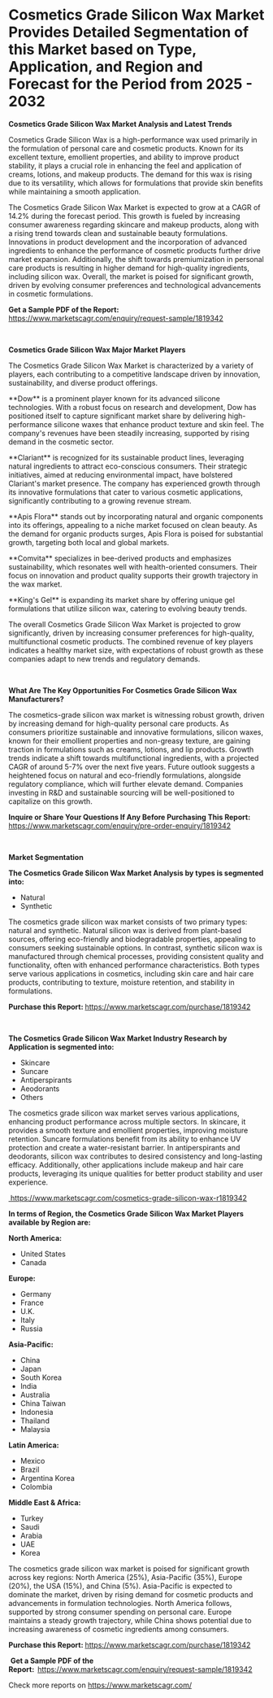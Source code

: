 <p><h1>Cosmetics Grade Silicon Wax Market Provides Detailed Segmentation of this Market based on Type, Application, and Region and Forecast for the Period from 2025 - 2032</h1></p><p><strong>Cosmetics Grade Silicon Wax Market Analysis and Latest Trends</strong></p>
<p><p>Cosmetics Grade Silicon Wax is a high-performance wax used primarily in the formulation of personal care and cosmetic products. Known for its excellent texture, emollient properties, and ability to improve product stability, it plays a crucial role in enhancing the feel and application of creams, lotions, and makeup products. The demand for this wax is rising due to its versatility, which allows for formulations that provide skin benefits while maintaining a smooth application.</p><p>The Cosmetics Grade Silicon Wax Market is expected to grow at a CAGR of 14.2% during the forecast period. This growth is fueled by increasing consumer awareness regarding skincare and makeup products, along with a rising trend towards clean and sustainable beauty formulations. Innovations in product development and the incorporation of advanced ingredients to enhance the performance of cosmetic products further drive market expansion. Additionally, the shift towards premiumization in personal care products is resulting in higher demand for high-quality ingredients, including silicon wax. Overall, the market is poised for significant growth, driven by evolving consumer preferences and technological advancements in cosmetic formulations.</p></p>
<p><strong>Get a Sample PDF of the Report:&nbsp;</strong> <a href="https://www.marketscagr.com/enquiry/request-sample/1819342?utm_campaign=1999&utm_medium=2&utm_source=Github&utm_content=ia&utm_term=02022025&utm_id=cosmetics-grade-silicon-wax">https://www.marketscagr.com/enquiry/request-sample/1819342</a></p>
<p>&nbsp;</p>
<p><strong>Cosmetics Grade Silicon Wax Major Market Players</strong></p>
<p><p>The Cosmetics Grade Silicon Wax Market is characterized by a variety of players, each contributing to a competitive landscape driven by innovation, sustainability, and diverse product offerings.</p><p>**Dow** is a prominent player known for its advanced silicone technologies. With a robust focus on research and development, Dow has positioned itself to capture significant market share by delivering high-performance silicone waxes that enhance product texture and skin feel. The company's revenues have been steadily increasing, supported by rising demand in the cosmetic sector.</p><p>**Clariant** is recognized for its sustainable product lines, leveraging natural ingredients to attract eco-conscious consumers. Their strategic initiatives, aimed at reducing environmental impact, have bolstered Clariant's market presence. The company has experienced growth through its innovative formulations that cater to various cosmetic applications, significantly contributing to a growing revenue stream.</p><p>**Apis Flora** stands out by incorporating natural and organic components into its offerings, appealing to a niche market focused on clean beauty. As the demand for organic products surges, Apis Flora is poised for substantial growth, targeting both local and global markets.</p><p>**Comvita** specializes in bee-derived products and emphasizes sustainability, which resonates well with health-oriented consumers. Their focus on innovation and product quality supports their growth trajectory in the wax market.</p><p>**King's Gel** is expanding its market share by offering unique gel formulations that utilize silicon wax, catering to evolving beauty trends. </p><p>The overall Cosmetics Grade Silicon Wax Market is projected to grow significantly, driven by increasing consumer preferences for high-quality, multifunctional cosmetic products. The combined revenue of key players indicates a healthy market size, with expectations of robust growth as these companies adapt to new trends and regulatory demands.</p></p>
<p>&nbsp;</p>
<p><strong>What Are The Key Opportunities For Cosmetics Grade Silicon Wax Manufacturers?</strong></p>
<p><p>The cosmetics-grade silicon wax market is witnessing robust growth, driven by increasing demand for high-quality personal care products. As consumers prioritize sustainable and innovative formulations, silicon waxes, known for their emollient properties and non-greasy texture, are gaining traction in formulations such as creams, lotions, and lip products. Growth trends indicate a shift towards multifunctional ingredients, with a projected CAGR of around 5-7% over the next five years. Future outlook suggests a heightened focus on natural and eco-friendly formulations, alongside regulatory compliance, which will further elevate demand. Companies investing in R&D and sustainable sourcing will be well-positioned to capitalize on this growth.</p></p>
<p><strong>Inquire or Share Your Questions If Any Before Purchasing This Report:</strong> <a href="https://www.marketscagr.com/enquiry/pre-order-enquiry/1819342?utm_campaign=1999&utm_medium=2&utm_source=Github&utm_content=ia&utm_term=02022025&utm_id=cosmetics-grade-silicon-wax">https://www.marketscagr.com/enquiry/pre-order-enquiry/1819342</a></p>
<p>&nbsp;</p>
<p><strong>Market Segmentation</strong></p>
<p><strong>The Cosmetics Grade Silicon Wax Market Analysis by types is segmented into:</strong></p>
<p><ul><li>Natural</li><li>Synthetic</li></ul></p>
<p><p>The cosmetics grade silicon wax market consists of two primary types: natural and synthetic. Natural silicon wax is derived from plant-based sources, offering eco-friendly and biodegradable properties, appealing to consumers seeking sustainable options. In contrast, synthetic silicon wax is manufactured through chemical processes, providing consistent quality and functionality, often with enhanced performance characteristics. Both types serve various applications in cosmetics, including skin care and hair care products, contributing to texture, moisture retention, and stability in formulations.</p></p>
<p><strong>Purchase this Report:&nbsp;</strong><a href="https://www.marketscagr.com/purchase/1819342?utm_campaign=1999&utm_medium=2&utm_source=Github&utm_content=ia&utm_term=02022025&utm_id=cosmetics-grade-silicon-wax">https://www.marketscagr.com/purchase/1819342</a></p>
<p>&nbsp;</p>
<p><strong>The Cosmetics Grade Silicon Wax Market Industry Research by Application is segmented into:</strong></p>
<p><ul><li>Skincare</li><li>Suncare</li><li>Antiperspirants</li><li>Aeodorants</li><li>Others</li></ul></p>
<p><p>The cosmetics grade silicon wax market serves various applications, enhancing product performance across multiple sectors. In skincare, it provides a smooth texture and emollient properties, improving moisture retention. Suncare formulations benefit from its ability to enhance UV protection and create a water-resistant barrier. In antiperspirants and deodorants, silicon wax contributes to desired consistency and long-lasting efficacy. Additionally, other applications include makeup and hair care products, leveraging its unique qualities for better product stability and user experience.</p></p>
<p><a href="https://www.marketscagr.com/cosmetics-grade-silicon-wax-r1819342?utm_campaign=1999&utm_medium=2&utm_source=Github&utm_content=ia&utm_term=02022025&utm_id=cosmetics-grade-silicon-wax">&nbsp;https://www.marketscagr.com/cosmetics-grade-silicon-wax-r1819342</a></p>
<p><strong>In terms of Region, the Cosmetics Grade Silicon Wax Market Players available by Region are:</strong></p>
<p>
    <p> <strong> North America: </strong>
        <ul>
            <li>United States</li>
            <li>Canada</li>
        </ul>
        </p> 
    <p> <strong> Europe: </strong>
        <ul>
            <li>Germany</li>
            <li>France</li>
            <li>U.K.</li>
            <li>Italy</li>
            <li>Russia</li>
        </ul>
        </p> 
    <p> <strong> Asia-Pacific: </strong>
        <ul>
            <li>China</li>
            <li>Japan</li>
            <li>South Korea</li>
            <li>India</li>
            <li>Australia</li>
            <li>China Taiwan</li>
            <li>Indonesia</li>
            <li>Thailand</li>
            <li>Malaysia</li>
        </ul>
        </p> 
    <p> <strong> Latin America: </strong>
        <ul>
            <li>Mexico</li>
            <li>Brazil</li>
            <li>Argentina Korea</li>
            <li>Colombia</li>
        </ul>
        </p> 
    <p> <strong> Middle East & Africa: </strong>
        <ul>
            <li>Turkey</li>
            <li>Saudi</li>
            <li>Arabia</li>
            <li>UAE</li>
            <li>Korea</li>
        </ul>
    </p>
    </p>
<p><p>The cosmetics grade silicon wax market is poised for significant growth across key regions: North America (25%), Asia-Pacific (35%), Europe (20%), the USA (15%), and China (5%). Asia-Pacific is expected to dominate the market, driven by rising demand for cosmetic products and advancements in formulation technologies. North America follows, supported by strong consumer spending on personal care. Europe maintains a steady growth trajectory, while China shows potential due to increasing awareness of cosmetic ingredients among consumers.</p></p>
<p><strong>Purchase this Report: </strong><a href="https://www.marketscagr.com/purchase/1819342?utm_campaign=1999&utm_medium=2&utm_source=Github&utm_content=ia&utm_term=02022025&utm_id=cosmetics-grade-silicon-wax">https://www.marketscagr.com/purchase/1819342</a></p>
<p>&nbsp;<strong>Get a Sample PDF of the Report:&nbsp;&nbsp;</strong><a href="https://www.marketscagr.com/enquiry/request-sample/1819342?utm_campaign=1999&utm_medium=2&utm_source=Github&utm_content=ia&utm_term=02022025&utm_id=cosmetics-grade-silicon-wax">https://www.marketscagr.com/enquiry/request-sample/1819342</a></p>
<p><strong></strong></p>
<p>Check more reports on <a href="https://www.marketscagr.com/?utm_campaign=1999&utm_medium=2&utm_source=Github&utm_content=ia&utm_term=02022025&utm_id=cosmetics-grade-silicon-wax">https://www.marketscagr.com/</a></p>